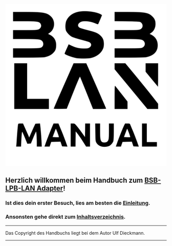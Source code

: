 
<img src = "BSB_Manual_Logo.svg">
  
## Herzlich willkommen beim Handbuch zum [BSB-LPB-LAN Adapter](https://github.com/fredlcore/BSB-LAN)!
         
### Ist dies dein erster Besuch, lies am besten die [Einleitung](index2.md).   
  
### Ansonsten gehe direkt zum [Inhaltsverzeichnis](inhaltsverzeichnis.md).   

---  
  
Das Copyright des Handbuchs liegt bei dem Autor Ulf Dieckmann.
  
---  
